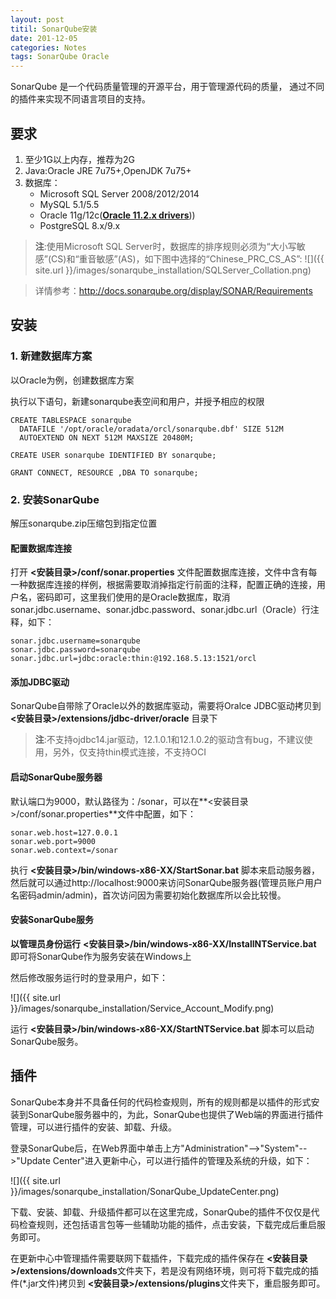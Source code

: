 ```yaml
---
layout: post
titil: SonarQube安装
date: 201-12-05
categories: Notes
tags: SonarQube Oracle
---
```


SonarQube 是一个代码质量管理的开源平台，用于管理源代码的质量，
通过不同的插件来实现不同语言项目的支持。

## 要求

1. 至少1G以上内存，推荐为2G
2. Java:Oracle JRE 7u75+,OpenJDK 7u75+
3. 数据库：
    - Microsoft SQL Server 2008/2012/2014
    - MySQL 5.1/5.5
    - Oracle 11g/12c(**[Oracle 11.2.x drivers](http://www.oracle.com/technetwork/database/enterprise-edition/jdbc-112010-090769.html)**))
    - PostgreSQL 8.x/9.x

> **注**:使用Microsoft SQL Server时，数据库的排序规则必须为“大小写敏感”(CS)和“重音敏感”(AS)，如下图中选择的“Chinese_PRC_CS_AS”:
> ![]({{ site.url }}/images/sonarqube_installation/SQLServer_Collation.png)

> 详情参考：http://docs.sonarqube.org/display/SONAR/Requirements

## 安装

### 1. 新建数据库方案
以Oracle为例，创建数据库方案

执行以下语句，新建sonarqube表空间和用户，并授予相应的权限

```
CREATE TABLESPACE sonarqube
  DATAFILE '/opt/oracle/oradata/orcl/sonarqube.dbf' SIZE 512M
  AUTOEXTEND ON NEXT 512M MAXSIZE 20480M;

CREATE USER sonarqube IDENTIFIED BY sonarqube;

GRANT CONNECT, RESOURCE ,DBA TO sonarqube;
```

### 2. 安装SonarQube

解压sonarqube.zip压缩包到指定位置

#### 配置数据库连接

打开 **<安装目录>/conf/sonar.properties** 文件配置数据库连接，文件中含有每一种数据库连接的样例，根据需要取消掉指定行前面的注释，配置正确的连接，用户名，密码即可，这里我们使用的是Oracle数据库，取消sonar.jdbc.username、sonar.jdbc.password、sonar.jdbc.url（Oracle）行注释，如下：

```
sonar.jdbc.username=sonarqube
sonar.jdbc.password=sonarqube
sonar.jdbc.url=jdbc:oracle:thin:@192.168.5.13:1521/orcl
```

#### 添加JDBC驱动

SonarQube自带除了Oracle以外的数据库驱动，需要将Oralce JDBC驱动拷贝到 **<安装目录>/extensions/jdbc-driver/oracle** 目录下

> **注**:不支持ojdbc14.jar驱动，12.1.0.1和12.1.0.2的驱动含有bug，不建议使用，另外，仅支持thin模式连接，不支持OCI

#### 启动SonarQube服务器
默认端口为9000，默认路径为：/sonar，可以在**<安装目录>/conf/sonar.properties**文件中配置，如下：

```
sonar.web.host=127.0.0.1
sonar.web.port=9000
sonar.web.context=/sonar
```

执行 **<安装目录>/bin/windows-x86-XX/StartSonar.bat** 脚本来启动服务器，然后就可以通过http://localhost:9000来访问SonarQube服务器(管理员账户用户名密码admin/admin)，首次访问因为需要初始化数据库所以会比较慢。

#### 安装SonarQube服务
**以管理员身份运行** **<安装目录>/bin/windows-x86-XX/InstallNTService.bat** 即可将SonarQube作为服务安装在Windows上

然后修改服务运行时的登录用户，如下：

![]({{ site.url }}/images/sonarqube_installation/Service_Account_Modify.png)

运行 **<安装目录>/bin/windows-x86-XX/StartNTService.bat** 脚本可以启动SonarQube服务。

## 插件

SonarQube本身并不具备任何的代码检查规则，所有的规则都是以插件的形式安装到SonarQube服务器中的，为此，SonarQube也提供了Web端的界面进行插件管理，可以进行插件的安装、卸载、升级。

登录SonarQube后，在Web界面中单击上方"Administration"-->"System"-->"Update Center"进入更新中心，可以进行插件的管理及系统的升级，如下：

![]({{ site.url }}/images/sonarqube_installation/SonarQube_UpdateCenter.png)

下载、安装、卸载、升级插件都可以在这里完成，SonarQube的插件不仅仅是代码检查规则，还包括语言包等一些辅助功能的插件，点击安装，下载完成后重启服务即可。

在更新中心中管理插件需要联网下载插件，下载完成的插件保存在 **<安装目录>/extensions/downloads**文件夹下，若是没有网络环境，则可将下载完成的插件(*.jar文件)拷贝到  **<安装目录>/extensions/plugins**文件夹下，重启服务即可。
